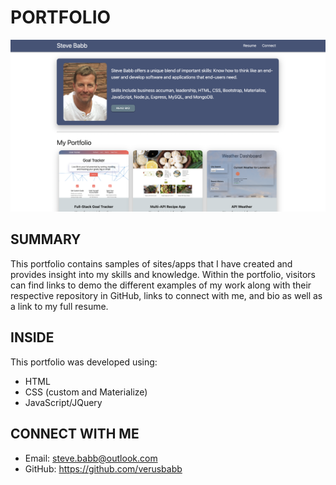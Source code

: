 # PORTFOLIO

![](https://github.com/verusbabb/SteveBabb_Portfolio/blob/main/assets/portfolio.png)

## SUMMARY
This portfolio contains samples of sites/apps that I have created and provides insight into my skills and knowledge. Within the portfolio, visitors can find links to demo the different examples of my work along with their respective repository in GitHub, links to connect with me, and bio as well as a link to my full resume. 

## INSIDE
This portfolio was developed using:

- HTML
- CSS (custom and Materialize)
- JavaScript/JQuery

## CONNECT WITH ME
- Email: steve.babb@outlook.com
- GitHub: https://github.com/verusbabb


